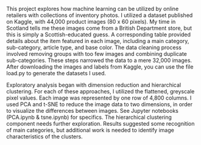 This project explores how machine learning can be utilized by online retailers with collections of inventory photos. I utilized a dataset published on Kaggle, with 44,000 product images (80 x 60 pixels). My time in Scotland tells me these images come from a British Department store, but this is simply a Scottish-educated guess. A corresponding table provided details about the item featured in each image, including a main category, sub-category, article type, and base color. The data cleaning process involved removing groups with too few images and combining duplicate sub-categories. These steps narrowed the data to a mere 32,000 images. After downloading the images and labels from Kaggle, you can use the file load.py to generate the datasets I used. 

Exploratory analysis began with dimension reduction and hierarchical clustering. For each of these approaches, I utilized the flattened, greyscale pixel values. Each image was represented by one row of 4,800 columns. I used PCA and t-SNE to reduce the image data to two dimensions, in order to visualize the differences between images. See Jupyter notebooks (PCA.ipynb & tsne.ipynb) for specifics. The hierarchical clustering component needs further exploration. Results suggested some recognition of main categories, but additional work is needed to identify image characteristics of the clusters. 





